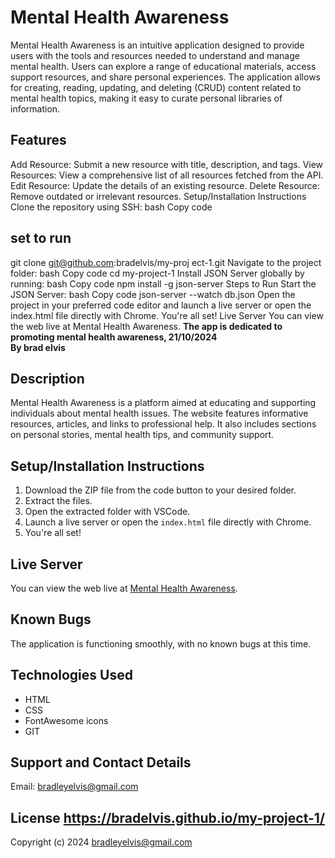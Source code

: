 # Mental Health Awareness
Mental Health Awareness is an intuitive application designed to provide users with the tools and resources needed to understand and manage mental health. Users can explore a range of educational materials, access support resources, and share personal experiences. The application allows for creating, reading, updating, and deleting (CRUD) content related to mental health topics, making it easy to curate personal libraries of information.
## Features
Add Resource: Submit a new resource with title, description, and tags.
View Resources: View a comprehensive list of all resources fetched from the API.
Edit Resource: Update the details of an existing resource.
Delete Resource: Remove outdated or irrelevant resources.
Setup/Installation Instructions
Clone the repository using SSH:
bash
Copy code 
## set to run
 git clone git@github.com:bradelvis/my-proj ect-1.git
Navigate to the project folder:
bash
Copy code
cd my-project-1
Install JSON Server globally by running:
bash
Copy code
npm install -g json-server
Steps to Run
Start the JSON Server:
bash
Copy code
json-server --watch db.json
Open the project in your preferred code editor and launch a live server or open the index.html file directly with Chrome.
You're all set!
Live Server
You can view the web live at Mental Health Awareness.
**The app is dedicated to promoting mental health awareness, 21/10/2024**  
**By brad elvis**

## Description
Mental Health Awareness is a platform aimed at educating and supporting individuals about mental health issues. The website features informative resources, articles, and links to professional help. It also includes sections on personal stories, mental health tips, and community support.

## Setup/Installation Instructions
1. Download the ZIP file from the code button to your desired folder.
2. Extract the files.
3. Open the extracted folder with VSCode.
4. Launch a live server or open the `index.html` file directly with Chrome.
5. You're all set!

## Live Server
You can view the web live at [Mental Health Awareness](#).

## Known Bugs
The application is functioning smoothly, with no known bugs at this time.

## Technologies Used
- HTML
- CSS
- FontAwesome icons
- GIT

## Support and Contact Details
Email: bradleyelvis@gmail.com

## License https://bradelvis.github.io/my-project-1/
Copyright (c) 2024 bradleyelvis@gmail.com

